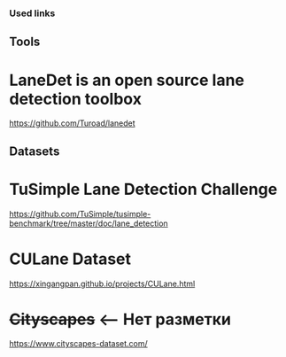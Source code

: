 ### Used links

## Tools
# LaneDet is an open source lane detection toolbox
https://github.com/Turoad/lanedet

## Datasets
# TuSimple Lane Detection Challenge
https://github.com/TuSimple/tusimple-benchmark/tree/master/doc/lane_detection

# CULane Dataset
https://xingangpan.github.io/projects/CULane.html

# ~~Cityscapes~~ <-- Нет разметки
https://www.cityscapes-dataset.com/
